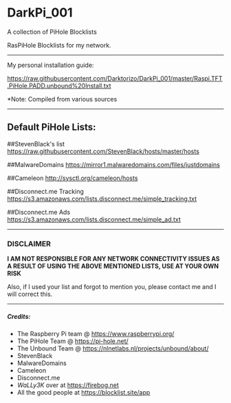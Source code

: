 # DarkPi_001
A collection of PiHole Blocklists

RasPiHole Blocklists for my network.

---

My personal installation guide:

https://raw.githubusercontent.com/Darktorizo/DarkPi_001/master/Raspi.TFT.PiHole.PADD.unbound%20Install.txt

*Note: Compiled from various sources

---

## Default PiHole Lists:

##StevenBlack's list
https://raw.githubusercontent.com/StevenBlack/hosts/master/hosts

##MalwareDomains
https://mirror1.malwaredomains.com/files/justdomains

##Cameleon
http://sysctl.org/cameleon/hosts

##Disconnect.me Tracking
https://s3.amazonaws.com/lists.disconnect.me/simple_tracking.txt

##Disconnect.me Ads
https://s3.amazonaws.com/lists.disconnect.me/simple_ad.txt

---

### DISCLAIMER

**I AM NOT RESPONSIBLE FOR ANY NETWORK CONNECTIVITY ISSUES AS A RESULT OF USING THE ABOVE MENTIONED LISTS, USE AT YOUR OWN RISK**

Also, if I used your list and forgot to mention you, please contact me and I will correct this.

---

##### Credits:

- The Raspberry Pi team @ https://www.raspberrypi.org/
- The PiHole Team @ https://pi-hole.net/
- The Unbound Team @ https://nlnetlabs.nl/projects/unbound/about/
- StevenBlack
- MalwareDomains
- Cameleon
- Disconnect.me
- *WaLLy3K* over at https://firebog.net
- All the good people at https://blocklist.site/app

